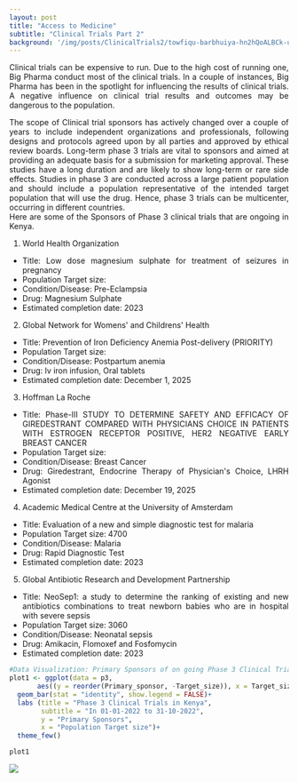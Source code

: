 ```yaml
---
layout: post
title: "Access to Medicine"
subtitle: "Clinical Trials Part 2"
background: '/img/posts/ClinicalTrials2/towfiqu-barbhuiya-hn2hQoALBCk-unsplash.jpg' 
---
```

<style>
body {
text-align: justify}
</style>
Clinical trials can be expensive to run. Due to the high cost of running one, Big Pharma conduct most of the clinical trials. In a couple of instances, Big Pharma has been in the spotlight for influencing the results of clinical trials. A negative influence on clinical trial results and outcomes may be dangerous to the population.

The scope of Clinical trial sponsors has actively changed over a couple of years to include independent organizations and professionals, following designs and protocols agreed upon by all parties and approved by ethical review boards. 
Long-term phase 3 trials are vital to sponsors and aimed at providing an adequate basis for a submission for marketing approval. These studies have a long duration and are likely to show long-term or rare side effects. Studies in phase 3 are conducted across a large patient population and should include a population representative of the intended target population that will use the drug. Hence, phase 3 trials can be multicenter, occurring in different countries.  
Here are some of the Sponsors of Phase 3 clinical trials that are ongoing in Kenya.  
1. World Health Organization
* Title: Low dose magnesium sulphate for treatment of seizures in pregnancy
* Population Target size:
* Condition/Disease: Pre-Eclampsia
* Drug: Magnesium Sulphate
* Estimated completion date: 2023  

2. Global Network for Womens' and Childrens' Health
* Title: Prevention of Iron Deficiency Anemia Post-delivery (PRIORITY)
* Population Target size:
* Condition/Disease:  Postpartum anemia
* Drug: Iv iron infusion, Oral tablets
* Estimated completion date: December 1, 2025  

3. Hoffman La Roche
* Title: Phase-III STUDY TO DETERMINE SAFETY AND EFFICACY  OF GIREDESTRANT COMPARED WITH PHYSICIANS CHOICE IN PATIENTS WITH ESTROGEN RECEPTOR POSITIVE, HER2 NEGATIVE EARLY BREAST CANCER
* Population Target size:
* Condition/Disease: Breast Cancer
* Drug: Giredestrant, Endocrine Therapy of Physician's Choice, LHRH Agonist
* Estimated completion date: December 19, 2025

4. Academic Medical Centre at the University of Amsterdam
* Title: Evaluation of a new and simple diagnostic test for malaria
* Population Target size: 4700
* Condition/Disease: Malaria
* Drug: Rapid Diagnostic Test
* Estimated completion date: 2023

5. Global Antibiotic Research and Development Partnership
* Title: NeoSep1: a study to determine the ranking of existing and new antibiotics combinations to treat newborn babies who are in hospital with severe sepsis
* Population Target size: 3060
* Condition/Disease: Neonatal sepsis
* Drug: Amikacin, Flomoxef and Fosfomycin
* Estimated completion date: 2023

``` r
#Data Visualization: Primary Sponsors of on going Phase 3 Clinical Trials in Kenya
plot1 <- ggplot(data = p3,
       aes((y = reorder(Primary_sponsor, -Target_size)), x = Target_size, fill = Target_size))+
  geom_bar(stat = "identity", show.legend = FALSE)+
  labs (title = "Phase 3 Clinical Trials in Kenya",
        subtitle = "In 01-01-2022 to 31-10-2022",
        y = "Primary Sponsors",
        x = "Population Target size")+
  theme_few()
```

``` r
plot1
```

![](Clinicals2_files/figure-gfm/unnamed-chunk-5-1.png)<!-- -->

